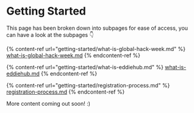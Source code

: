 # Getting Started

This page has been broken down into subpages for ease of access, you can have a look at the subpages 👇

{% content-ref url="getting-started/what-is-global-hack-week.md" %}
[what-is-global-hack-week.md](getting-started/what-is-global-hack-week.md)
{% endcontent-ref %}

{% content-ref url="getting-started/what-is-eddiehub.md" %}
[what-is-eddiehub.md](getting-started/what-is-eddiehub.md)
{% endcontent-ref %}

{% content-ref url="getting-started/registration-process.md" %}
[registration-process.md](getting-started/registration-process.md)
{% endcontent-ref %}

More content coming out soon! :)
